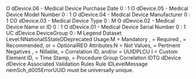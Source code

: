 

O
dDevice.06 - Medical Device Purchase Date
0 : 1
O
dDevice.05 - Medical Device Model Number
0 : 1
O
dDevice.04 - Medical Device Manufacturer
0 : 1
CO
dDevice.03 - Medical Device Type
0 : M
O
dDevice.02 - Medical Device Name or ID
0 : 1
O
dDevice.01 - Medical Device Serial Number
0 : 1
UC
dDevice.DeviceGroup
0 : M
Legend
Dataset Level:NNationalSStateDDeprecated
Usage:M = Mandatory ,  = Required ,  = Recommended, or  = OptionalREO
Attributes:N = Not Values,  = Pertinent Negatives ,  = Nillable,  = Correlation ID, and/or  = UUIDPLCU
I = Custom Element ID,  = Time Stamp,  = Procedure Group Correlation IDTG
dDevice
dDevice
Associated Validation Rules
Rule IDLevelMessage
nemSch_d005ErrorUUID must be universally unique.